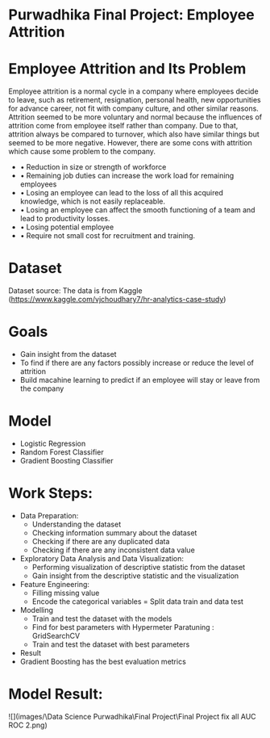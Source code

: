 # Purwadhika Final Project: Employee Attrition
# Employee Attrition and Its Problem

Employee attrition is a normal cycle in a company where employees decide to leave, such as retirement, resignation, personal health, new opportunities for advance career, not fit with company culture, and other similar reasons. Attrition seemed to be more voluntary and normal because the influences of attrition come from employee itself rather than company. Due to that, attrition always be compared to turnover, which also have similar things but seemed to be more negative.
However, there are some cons with attrition which cause some problem to the company.
- •	Reduction in size or strength of workforce
- •	Remaining job duties can increase the work load for remaining employees
- •	Losing an employee can lead to the loss of all this acquired knowledge, which is not easily replaceable. 
- •	Losing an employee can affect the smooth functioning of a team and lead to productivity losses.
- •	Losing potential employee
- •	Require not small cost for recruitment and training.

# Dataset
Dataset source: The data is from Kaggle (https://www.kaggle.com/vjchoudhary7/hr-analytics-case-study)

# Goals
- Gain insight from the dataset
- To find if there are any factors possibly increase or reduce the level of attrition
- Build macahine learning to predict if an employee will stay or leave from the company

# Model
- Logistic Regression
- Random Forest Classifier
- Gradient Boosting Classifier

# Work Steps:
- Data Preparation:
  - Understanding the dataset
  - Checking information summary about the dataset
  - Checking if there are any duplicated data
  - Checking if there are any inconsistent data value
- Exploratory Data Analysis and Data Visualization:
  - Performing visualization of descriptive statistic from the dataset
  - Gain insight from the descriptive statistic and the visualization
- Feature Engineering:
  - Filling missing value
  - Encode the categorical variables
  = Split data train and data test
- Modelling
  - Train and test the dataset with the models
  - Find for best parameters with Hypermeter Paratuning : GridSearchCV
  - Train and test the dataset with best parameters
 - Result
  - Gradient Boosting has the best evaluation metrics 
  # Model Result:
  ![](images/\Data Science  Purwadhika\Final Project\Final Project fix all AUC ROC 2.png)
  
  
